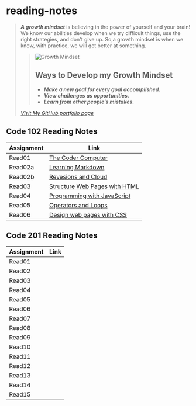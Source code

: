 # reading-notes


 >***A growth mindset*** is believing in the power of yourself and your brain! We know our abilities develop when we try difficult things, use the right strategies, and don't give up.
 >So,a growth mindset is when we know, with practice, we will get better at something.
 >
>> ![Growth Mindset](https://kindleclippings-live-6816de37235d435880-6527458.aldryn-media.io/filer_public_thumbnails/filer_public/a9/bb/a9bb5e9b-daf7-47d1-853b-80215b7d73e6/gmail_iphone_frame_wide-small.png__1024.0x438.85714285714283_q90_crop-10_subsampling-2_upscale.png)
>>
  >>## Ways to Develop my Growth Mindset
>>
>> * ***Make a new goal for every goal accomplished.***
>> * ***View challenges as opportunities.***  
>> * ***Learn from other people’s mistakes.***
>>
> *[Visit My GitHub portfolio page](https://github.com/sarazwairi)*

## Code 102 Reading Notes

 **Assignment**| **Link**
------------ | -------------
Read01       | [The Coder Computer](read01-TheCoder-Computer.md)
Read02a      | [Learning Markdown](Read02a-Learning-Markdown.md)
Read02b      | [Revesions and Cloud](Read02-Revisions-TheCloud.md)
Read03       | [Structure Web Pages with HTML](readings/read03.md)
Read04       | [Programming with JavaScript](readings/read04.md)
Read05       | [Operators and Loops](readings/read05.md)
Read06       | [Design web pages with CSS](readings/reading06.md)

## Code 201 Reading Notes

 **Assignment**| **Link**
------------ | -------------
Read01       | []()
Read02       | []()
Read03       | []()
Read04       | []()
Read05       | []()
Read06       | []()
Read07       | []()
Read08       | []()
Read09       | []()
Read10       | []()
Read11       | []()
Read12       | []()
Read13       | []()
Read14       | []()
Read15       | []()
